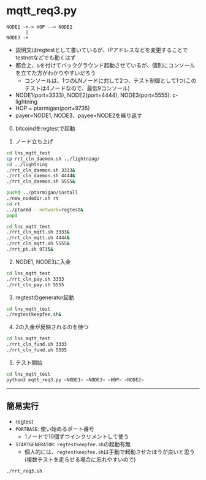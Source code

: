 # mqtt_req3.py

```text
NODE1 -+-> HOP --> NODE2
       |
NODE3 -+
```

* 説明文はregtestとして書いているが、IPアドレスなどを変更することでtestnetなどでも動くはず
* 都合上、`&`を付けてバックグラウンド起動させているが、個別にコンソールを立てた方がわかりやすいだろう
  * コンソールは、1つのLNノードに対して2つ、テスト制御として1つ(このテストは4ノードなので、最低9コンソール)
* NODE1(port=3333), NODE2(port=4444), NODE3(port=5555): c-lightning
* HOP = ptarmigan(port=9735)
* payer=NODE1, NODE3、payee=NODE2を繰り返す

0. bitcoindをregtestで起動

1. ノード立ち上げ

```bash
cd lns_mqtt_test
cp rrt_cln_daemon.sh ../lightning/
cd ../lightning
./rrt_cln_daemon.sh 3333&
./rrt_cln_daemon.sh 4444&
./rrt_cln_daemon.sh 5555&

pushd ../ptarmigan/install
./new_nodedir.sh rt
cd rt
../ptarmd --network=regtest&
popd

cd lns_mqtt_test
./rrt_cln_mqtt.sh 3333&
./rrt_cln_mqtt.sh 4444&
./rrt_cln_mqtt.sh 5555&
./rrt_pt.sh 9735&
```

2. NODE1, NODE3に入金

```bash
cd lns_mqtt_test
./rrt_cln_pay.sh 3333
./rrt_cln_pay.sh 5555
```

3. regtestのgenerator起動

```bash
cd lns_mqtt_test
./regtestkeepfee.sh&
```

4. 2の入金が反映されるのを待つ

```bash
cd lns_mqtt_test
./rrt_cln_fund.sh 3333
./rrt_cln_fund.sh 5555
```

5. テスト開始

```bash
cd lns_mqtt_test
python3 mqtt_req3.py <NODE1> <NODE3> <HOP> <NODE2>
```

----

## 簡易実行

* regtest
* `PORTBASE`: 使い始めるポート番号
  * 1ノードで10個ずつインクリメントして使う
* `STARTGENERATOR`: `regtestkeepfee.sh`の起動有無
  * 個人的には、`regtestkeepfee.sh`は手動で起動させたほうが良いと思う(複数テストを走らせる場合に忘れやすいので)

```bash
./rrt_req3.sh
```
